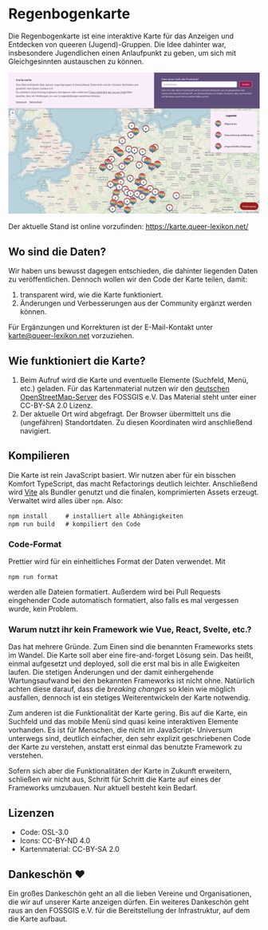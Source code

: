 # Regenbogenkarte

Die Regenbogenkarte ist eine interaktive Karte für das Anzeigen und Entdecken von queeren (Jugend)-Gruppen.
Die Idee dahinter war, insbesondere Jugendlichen einen Anlaufpunkt zu geben, um sich mit Gleichgesinnten austauschen zu können.

<p align="center">
  <img src="./.github/assets/map.png" alt="Screenshot der Karte mit Jugendgruppen" width="738">
</p>

Der aktuelle Stand ist online vorzufinden: https://karte.queer-lexikon.net/

## Wo sind die Daten?

Wir haben uns bewusst dagegen entschieden, die dahinter liegenden Daten zu veröffentlichen.
Dennoch wollen wir den Code der Karte teilen, damit:

1. transparent wird, wie die Karte funktioniert.
2. Änderungen und Verbesserungen aus der Community ergänzt werden können.

Für Ergänzungen und Korrekturen ist der E-Mail-Kontakt unter karte@queer-lexikon.net vorzuziehen.

## Wie funktioniert die Karte?

1. Beim Aufruf wird die Karte und eventuelle Elemente (Suchfeld, Menü, etc.) geladen. Für das
   Kartenmaterial nutzen wir den [deutschen OpenStreetMap-Server](https://openstreetmap.de/) des FOSSGIS e.V.
   Das Material steht unter einer CC-BY-SA 2.0 Lizenz.
2. Der aktuelle Ort wird abgefragt. Der Browser übermittelt uns die (ungefähren) Standortdaten.
   Zu diesen Koordinaten wird anschließend navigiert.

## Kompilieren

Die Karte ist rein JavaScript basiert. Wir nutzen aber für ein bisschen Komfort TypeScript, das macht
Refactorings deutlich leichter. Anschließend wird [Vite](https://vitejs.dev/) als Bundler genutzt und
die finalen, komprimierten Assets erzeugt. Verwaltet wird alles über `npm`. Also:

```shell
npm install     # installiert alle Abhängigkeiten
npm run build   # kompiliert den Code
```

### Code-Format

Prettier wird für ein einheitliches Format der Daten verwendet. Mit

```shell
npm run format
```

werden alle Dateien formatiert. Außerdem wird bei Pull Requests eingehender Code automatisch formatiert,
also falls es mal vergessen wurde, kein Problem.

### Warum nutzt ihr kein Framework wie Vue, React, Svelte, etc.?

Das hat mehrere Gründe. Zum Einen sind die benannten Frameworks stets im Wandel. Die Karte soll aber
eine fire-and-forget Lösung sein. Das heißt, einmal aufgesetzt und deployed, soll die erst mal bis in
alle Ewigkeiten laufen. Die stetigen Änderungen und der damit einhergehende Wartungsaufwand bei
den bekannten Frameworks ist nicht ohne. Natürlich achten diese darauf, dass die _breaking changes_
so klein wie möglich ausfallen, dennoch ist ein stetiges Weiterentwickeln der Karte notwendig.

Zum anderen ist die Funktionalität der Karte gering. Bis auf die Karte, ein Suchfeld und das mobile
Menü sind quasi keine interaktiven Elemente vorhanden. Es ist für Menschen, die nicht im JavaScript-
Universum unterwegs sind, deutlich einfacher, den sehr explizit geschriebenen Code der Karte zu verstehen,
anstatt erst einmal das benutzte Framework zu verstehen.

Sofern sich aber die Funktionalitäten der Karte in Zukunft erweitern, schließen wir nicht aus, Schritt
für Schritt die Karte auf eines der Frameworks umzubauen. Nur aktuell besteht kein Bedarf.

## Lizenzen

- Code: OSL-3.0
- Icons: CC-BY-ND 4.0
- Kartenmaterial: CC-BY-SA 2.0

## Dankeschön ❤️

Ein großes Dankeschön geht an all die lieben Vereine und Organisationen, die wir auf unserer Karte anzeigen dürfen.
Ein weiteres Dankeschön geht raus an den FOSSGIS e.V. für die Bereitstellung der Infrastruktur, auf dem die Karte aufbaut.
